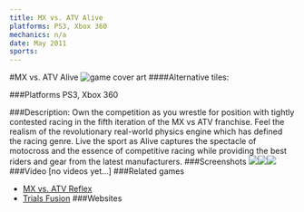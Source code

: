 ```yaml
---
title: MX vs. ATV Alive
platforms: PS3, Xbox 360
mechanics: n/a
date: May 2011
sports: 
---
```

#MX vs. ATV Alive
![game cover art](//images.igdb.com/igdb/image/upload/t_cover_big/b5rgirera8xgus3zdsdy.jpg "Logo Title Text 1")
####Alternative tiles:

###Platforms
PS3, Xbox 360

###Description:
Own the competition as you wrestle for position with tightly contested racing in the fifth iteration of the MX vs ATV franchise. Feel the realism of the revolutionary real-world physics engine which has defined the racing genre. Live the sport as Alive captures the spectacle of motocross and the essence of competitive racing while providing the best riders and gear from the latest manufacturers.
###Screenshots
<a target="_blank" href="//images.igdb.com/igdb/image/upload/t_cover_big/hz6kxkj7puvuopzel7e8.jpg"><img src="//images.igdb.com/igdb/image/upload/t_thumb/hz6kxkj7puvuopzel7e8.jpg"/></a><a target="_blank" href="//images.igdb.com/igdb/image/upload/t_cover_big/jplz2u8qw1bdv66ghsuu.jpg"><img src="//images.igdb.com/igdb/image/upload/t_thumb/jplz2u8qw1bdv66ghsuu.jpg"/></a><a target="_blank" href="//images.igdb.com/igdb/image/upload/t_cover_big/brrr02xwcepynv90uwnw.jpg"><img src="//images.igdb.com/igdb/image/upload/t_thumb/brrr02xwcepynv90uwnw.jpg"/></a>
###Video
[no videos yet...]
###Related games
* [MX vs. ATV Reflex](/games/mx-vs-atv-reflex-7091/)
* [Trials Fusion](/games/trials-fusion-3191/)
###Websites

